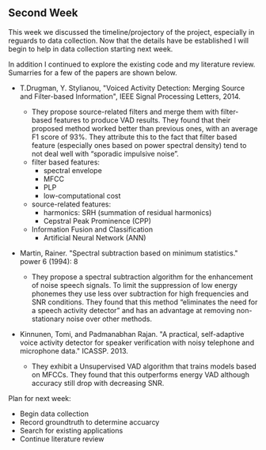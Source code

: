 ## Second Week

This week we discussed the timeline/projectory of the project, especially in reguards to data collection.  Now that the details have be established I will begin to help in data collection starting next week.

In addition I continued to explore the existing code and my literature review.  Sumarries for a few of the papers are shown below.

* T.Drugman, Y. Stylianou, "Voiced Activity Detection: Merging Source and Filter-based Information", IEEE Signal Processing Letters, 2014.
    * They propose source-related filters and merge them with filter-based features to produce VAD results.  They found that their proposed method worked better than previous ones, with an average F1 score of 93%.  They attribute this to the fact that filter based feature (especially ones based on power spectral density) tend to not deal well with “sporadic impulsive noise”.
    * filter based features:
      * spectral envelope
      * MFCC
      * PLP
      * low-computational cost
    * source-related features:
      * harmonics: SRH (summation of residual harmonics)
      * Cepstral Peak Prominence (CPP)
    * Information Fusion and Classification
      * Artificial Neural Network (ANN)

* Martin, Rainer. "Spectral subtraction based on minimum statistics." power 6 (1994): 8
    * They propose a spectral subtraction algorithm for the enhancement of noise speech signals.  To limit the suppression of low energy phonemes they use less over subtraction for high frequencies and SNR conditions.  They found that this method “eliminates the need for a speech activity detector” and has an advantage at removing non-stationary noise over other methods.

* Kinnunen, Tomi, and Padmanabhan Rajan. "A practical, self-adaptive voice activity detector for speaker verification with noisy telephone and microphone data." ICASSP. 2013.
    * They exhibit a Unsupervised VAD algorithm that trains models based on MFCCs.  They found that this outperforms energy VAD although accuracy still drop with decreasing SNR.

Plan for next week:

* Begin data collection
* Record groundtruth to determine accuarcy
* Search for existing applications
* Continue literature review
